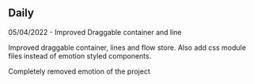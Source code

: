 

## Daily

05/04/2022 - Improved Draggable container and line

Improved draggable container, lines and flow store. Also
add css module files instead of emotion styled components.

Completely removed emotion of the project



